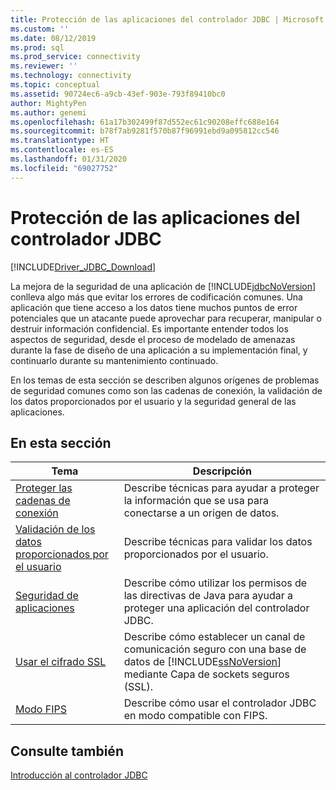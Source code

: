 ```yaml
---
title: Protección de las aplicaciones del controlador JDBC | Microsoft Docs
ms.custom: ''
ms.date: 08/12/2019
ms.prod: sql
ms.prod_service: connectivity
ms.reviewer: ''
ms.technology: connectivity
ms.topic: conceptual
ms.assetid: 90724ec6-a9cb-43ef-903e-793f89410bc0
author: MightyPen
ms.author: genemi
ms.openlocfilehash: 61a17b302499f87d552ec61c90208effc688e164
ms.sourcegitcommit: b78f7ab9281f570b87f96991ebd9a095812cc546
ms.translationtype: HT
ms.contentlocale: es-ES
ms.lasthandoff: 01/31/2020
ms.locfileid: "69027752"
---
```

# <a name="securing-jdbc-driver-applications"></a>Protección de las aplicaciones del controlador JDBC

[!INCLUDE[Driver_JDBC_Download](../../includes/driver_jdbc_download.md)]

La mejora de la seguridad de una aplicación de [!INCLUDE[jdbcNoVersion](../../includes/jdbcnoversion_md.md)] conlleva algo más que evitar los errores de codificación comunes. Una aplicación que tiene acceso a los datos tiene muchos puntos de error potenciales que un atacante puede aprovechar para recuperar, manipular o destruir información confidencial. Es importante entender todos los aspectos de seguridad, desde el proceso de modelado de amenazas durante la fase de diseño de una aplicación a su implementación final, y continuarlo durante su mantenimiento continuado.  
  
En los temas de esta sección se describen algunos orígenes de problemas de seguridad comunes como son las cadenas de conexión, la validación de los datos proporcionados por el usuario y la seguridad general de las aplicaciones.  
  
## <a name="in-this-section"></a>En esta sección  
  
| Tema                                                                            | Descripción                                                                                                                                                           |
| -------------------------------------------------------------------------------- | --------------------------------------------------------------------------------------------------------------------------------------------------------------------- |
| [Proteger las cadenas de conexión](../../connect/jdbc/securing-connection-strings.md) | Describe técnicas para ayudar a proteger la información que se usa para conectarse a un origen de datos.                                                                                    |
| [Validación de los datos proporcionados por el usuario](../../connect/jdbc/validating-user-input.md)             | Describe técnicas para validar los datos proporcionados por el usuario.                                                                                                                          |
| [Seguridad de aplicaciones](../../connect/jdbc/application-security.md)               | Describe cómo utilizar los permisos de las directivas de Java para ayudar a proteger una aplicación del controlador JDBC.                                                                                |
| [Usar el cifrado SSL](../../connect/jdbc/using-ssl-encryption.md)               | Describe cómo establecer un canal de comunicación seguro con una base de datos de [!INCLUDE[ssNoVersion](../../includes/ssnoversion-md.md)] mediante Capa de sockets seguros (SSL). |
| [Modo FIPS](../../connect/jdbc/fips-mode.md)                                     | Describe cómo usar el controlador JDBC en modo compatible con FIPS.                                                                                                              |
  
## <a name="see-also"></a>Consulte también  

 [Introducción al controlador JDBC](../../connect/jdbc/overview-of-the-jdbc-driver.md)  
